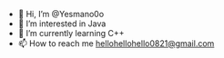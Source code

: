 - 👋 Hi, I’m @Yesmano0o
- 👀 I’m interested in Java 
- 🌱 I’m currently learning C++
- 📫 How to reach me hellohellohello0821@gmail.com


<!---
Yesmano0o/Yesmano0o is a ✨ special ✨ repository because its `README.md` (this file) appears on your GitHub profile.
You can click the Preview link to take a look at your changes.
--->
